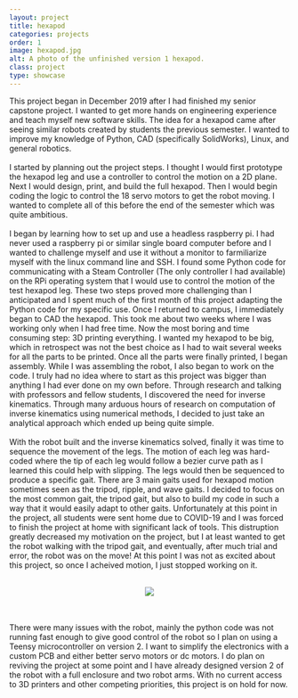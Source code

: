 ```yaml
---
layout: project
title: hexapod
categories: projects
order: 1
image: hexapod.jpg
alt: A photo of the unfinished version 1 hexapod.
class: project
type: showcase
--- 
```

This project began in December 2019 after I had finished my senior capstone project. I wanted to get more hands on engineering experience and teach myself new software skills. The idea for a hexapod came after seeing similar robots created by students the previous semester. I wanted to improve my knowledge of Python, CAD (specifically SolidWorks), Linux, and general robotics.
<br><br>
I started by planning out the project steps. I thought I would first prototype the hexapod leg and use a controller to control the motion on a 2D plane. Next I would design, print, and build the full hexapod. Then I would begin coding the logic to control the 18 servo motors to get the robot moving. I wanted to complete all of this before the end of the semester which was quite ambitious.
<br><br>
I began by learning how to set up and use a headless raspberry pi. I had never used a raspberry pi or similar single board computer before and I wanted to challenge myself and use it without a monitor to farmiliarize myself with the linux command line and SSH. I found some Python code for communicating with a Steam Controller (The only controller I had available) on the RPi operating system that I would use to control the motion of the test hexapod leg. These two steps proved more challenging than I anticipated and I spent much of the first month of this project adapting the Python code for my specific use. Once I returned to campus, I immediately began to CAD the hexapod. This took me about two weeks where I was working only when I had free time. Now the most boring and time consuming step: 3D printing everything. I wanted my hexapod to be big, which in retrospect was not the best choice as I had to wait several weeks for all the parts to be printed. Once all the parts were finally printed, I began assembly. While I was assembling the robot, I also began to work on the code. I truly had no idea where to start as this project was bigger than anything I had ever done on my own before. Through research and talking with professors and fellow students, I discovered the need for inverse kinematics. Through many arduous hours of research on computation of inverse kinematics using numerical methods, I decided to just take an analytical approach which ended up being quite simple. 
<br><br>
With the robot built and the inverse kinematics solved, finally it was time to sequence the movement of the legs. The motion of each leg was hard-coded where the tip of each leg would follow a bezier curve path as I learned this could help with slipping. The legs would then be sequenced to produce a specific gait. There are 3 main gaits used for hexapod motion sometimes seen as the tripod, ripple, and wave gaits. I decided to focus on the most common gait, the tripod gait, but also to build my code in such a way that it would easily adapt to other gaits. Unfortunately at this point in the project, all students were sent home due to COVID-19 and I was forced to finish the project at home with significant lack of tools. This distruption greatly decreased my motivation on the project, but I at least wanted to get the robot walking with the tripod gait, and eventually, after much trial and error, the robot was on the move! At this point I was not as excited about this project, so once I acheived motion, I just stopped working on it.
<br><br>
<p align="center">
<img src="/assets/gif/hexapod.gif">
</p>
<br><br>
There were many issues with the robot, mainly the python code was not running fast enough to give good control of the robot so I plan on using a Teensy microcontroller on version 2. I want to simplify the electronics with a custom PCB and either better servo motors or dc motors. I do plan on reviving the project at some point and I have already designed version 2 of the robot with a full enclosure and two robot arms. With no current access to 3D printers and other competing priorities, this project is on hold for now.